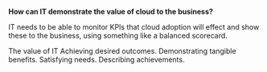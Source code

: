 
**How can IT demonstrate the value of cloud to the business?**

IT needs to be able to monitor KPIs that cloud adoption will effect and show these to the business, using something like a balanced scorecard.

The value of IT
Achieving desired outcomes.
Demonstrating tangible benefits.
Satisfying needs.
Describing achievements.
<!--stackedit_data:
eyJoaXN0b3J5IjpbMTQ0NzM0OTYzOCw2NTI4Mzk4NTQsLTE1Nj
E5ODMwNjIsLTE3ODM4MTMxNTcsLTE3NTUyODE3NTIsLTIwNTY1
MDk5Niw3MzA5OTgxMTZdfQ==
-->